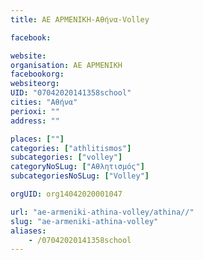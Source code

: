 ```yaml
---
title: ΑΕ ΑΡΜΕΝΙΚΗ-Αθήνα-Volley

facebook:

website:
organisation: ΑΕ ΑΡΜΕΝΙΚΗ
facebookorg:
websiteorg:
UID: "07042020141358school"
cities: "Αθήνα"
perioxi: ""
address: ""

places: [""]
categories: ["athlitismos"]
subcategories: ["volley"]
categoryNoSLug: ["Αθλητισμός"]
subcategoriesNoSLug: ["Volley"]

orgUID: org14042020001047

url: "ae-armeniki-athina-volley/athina//"
slug: "ae-armeniki-athina-volley"
aliases:
    - /07042020141358school
---
```





